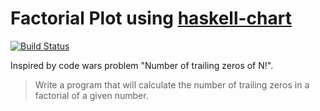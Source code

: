 # Factorial Plot using [haskell-chart](https://github.com/timbod7/haskell-chart)

[![Build Status](https://travis-ci.org/stefaneng/factorial-zeros.svg?branch=master)](https://travis-ci.org/stefaneng/factorial-zeros)

Inspired by code wars problem "Number of trailing zeros of N!".
> Write a program that will calculate the number of trailing zeros in a factorial of a given number.
